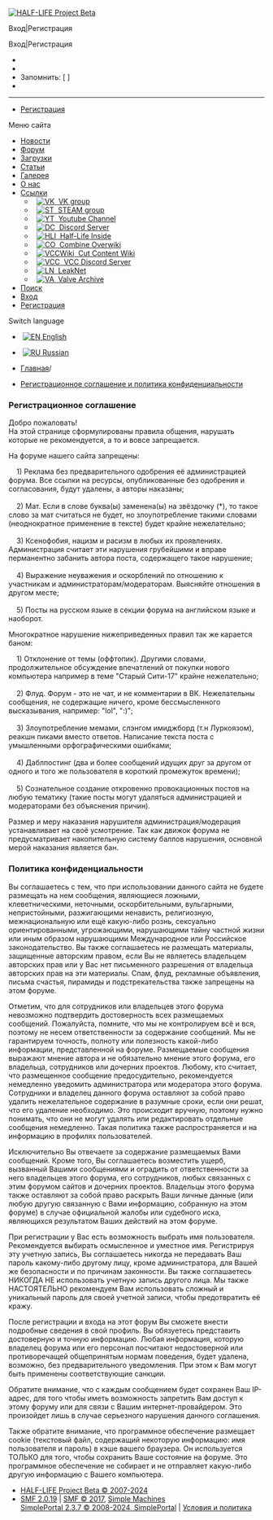 [![HALF-LIFE Project Beta](https://hl2-beta.ru/Themes/warmlampedvgui/images/theme/hlbp_logo.png)](https://hl2-beta.ru/index.php?PHPSESSID=78bab54950071df870fa7f64b1d64434&)

Вход|Регистрация 

Вход|Регистрация 

* 
* 
* Запомнить: [ ] 
* 

* * *

* [Регистрация](https://hl2-beta.ru/index.php?PHPSESSID=78bab54950071df870fa7f64b1d64434&action=register)

Меню сайта

* [Новости](https://hl2-beta.ru/index.php?PHPSESSID=78bab54950071df870fa7f64b1d64434&)
* [Форум](https://hl2-beta.ru/index.php?PHPSESSID=78bab54950071df870fa7f64b1d64434&action=forum)
* [Загрузки](https://hl2-beta.ru/index.php?PHPSESSID=78bab54950071df870fa7f64b1d64434&action=downloads)
* [Статьи](https://hl2-beta.ru/index.php?PHPSESSID=78bab54950071df870fa7f64b1d64434&action=articles)
* [Галерея](https://hl2-beta.ru/index.php?PHPSESSID=78bab54950071df870fa7f64b1d64434&action=gallery)
* [О нас](https://hl2-beta.ru/index.php?PHPSESSID=78bab54950071df870fa7f64b1d64434&page=about)
* [Ссылки](https://hl2-beta.ru/index.php?PHPSESSID=78bab54950071df870fa7f64b1d64434&page=links)
    *   [![VK](https://hl2-beta.ru/Themes/warmlampedvgui/images/links_icons/vk.png)  VK group](https://vk.com/beta_project)
    *   [![ST](https://hl2-beta.ru/Themes/warmlampedvgui/images/links_icons/st.png)  STEAM group](http://steamcommunity.com/groups/hl-beta)
    *   [![YT](https://hl2-beta.ru/Themes/warmlampedvgui/images/links_icons/yt.png)  Youtube Channel](https://www.youtube.com/c/HL2ProjectBeta)
    *   [![DC](https://hl2-beta.ru/Themes/warmlampedvgui/images/links_icons/dc.png)  Discord Server](https://discord.gg/wRnRpFR)
    *   [![HLI](https://hl2-beta.ru/Themes/warmlampedvgui/images/links_icons/hli.png)  Half-Life Inside](http://www.hl-inside.ru/)
    *   [![CO](https://hl2-beta.ru/Themes/warmlampedvgui/images/links_icons/ow.png)  Combine Overwiki](http://combineoverwiki.net/wiki/Main_Page)
    *   [![VCCWiki](https://hl2-beta.ru/Themes/warmlampedvgui/images/links_icons/vccwiki.png)  Cut Content Wiki](https://vcc.wiki/)
    *   [![VCC](https://hl2-beta.ru/Themes/warmlampedvgui/images/links_icons/vcc.png)  VCC Discord Server](https://discord.gg/scXwfXt)
    *   [![LN](https://hl2-beta.ru/Themes/warmlampedvgui/images/links_icons/ln.png)  LeakNet](https://leaknet.org/)
    *   [![VA](https://hl2-beta.ru/Themes/warmlampedvgui/images/links_icons/va.png)  Valve Archive](https://valvearchive.com/)
* [Поиск](https://hl2-beta.ru/index.php?PHPSESSID=78bab54950071df870fa7f64b1d64434&action=search)
* [Вход](https://hl2-beta.ru/index.php?PHPSESSID=78bab54950071df870fa7f64b1d64434&action=login)
* [Регистрация](https://hl2-beta.ru/index.php?PHPSESSID=78bab54950071df870fa7f64b1d64434&action=register)

Switch language

*  [![EN](https://hl2-beta.ru/english.png "EN") English](https://hl2-beta.ru/index.php?PHPSESSID=78bab54950071df870fa7f64b1d64434&action=agreement;language=english)
*  [![RU](https://hl2-beta.ru/russian.png "RU") Russian](https://hl2-beta.ru/index.php?PHPSESSID=78bab54950071df870fa7f64b1d64434&action=agreement;language=russian-utf8)

* [Главная](https://hl2-beta.ru/index.php?PHPSESSID=78bab54950071df870fa7f64b1d64434&)/
* [Регистрационное соглашение и политика конфиденциальности](https://hl2-beta.ru/index.php?PHPSESSID=78bab54950071df870fa7f64b1d64434&action=agreement)

### Регистрационное соглашение

Добро пожаловать!  
На этой странице сформулированы правила общения, нарушать которые не рекомендуется, а то и вовсе запрещается.  
  
На форуме нашего сайта запрещены:  
  
    1) Реклама без предварительного одобрения её администрацией форума. Все ссылки на ресурсы, опубликованные без одобрения и согласования, будут удалены, а авторы наказаны;  
     
    2) Мат. Если в слове буква(ы) заменена(ы) на звёздочку (\*), то такое слово за мат считаться не будет, но злоупотребление такими словами (неоднократное применение в тексте) будет крайне нежелательно;  
     
    3) Ксенофобия, нацизм и расизм в любых их проявлениях. Администрация считает эти нарушения грубейшими и вправе перманентно забанить автора поста, содержащего такое нарушение;  
     
    4) Выражение неуважения и оскорблений по отношению к участникам и администраторам/модераторам. Выясняйте отношения в другом месте;  
     
    5) Посты на русском языке в секции форума на английском языке и наоборот.  
  
  
Многократное нарушение нижеприведенных правил так же карается баном:  
  
  
    1) Отклонение от темы (оффтопик). Другими словами, продолжительное обсуждение впечатлений от покупки нового компьютера например в теме "Старый Сити-17" крайне нежелательно;  
     
    2) Флуд. Форум - это не чат, и не комментарии в ВК. Нежелательны сообщения, не содержащие ничего, кроме бессмысленного высказывания, например: "lol", ":)";  
     
    3) Злоупотребление мемами, слэнгом имиджборд (т.н Луркоязом), реакшн пиками вместо ответов. Написание текста поста с умышленными орфографическими ошибками;  
     
    4) Даблпостинг (два и более сообщений идущих друг за другом от одного и того же пользователя в короткий промежуток времени);  
     
    5) Сознательное создание откровенно провокационных постов на любую тематику (такие посты могут удаляться администрацией и модераторами без объяснения причин).  
  
Размер и меру наказания нарушителя администрация/модерация устанавливает на своё усмотрение. Так как движок форума не предусматривает накопительную систему баллов нарушения, основной мерой наказания является бан.

  

### Политика конфиденциальности

Вы соглашаетесь с тем, что при использовании данного сайта не будете размещать на нем сообщения, являющиеся ложными, клеветническими, неточными, оскорбительными, вульгарными, непристойными, разжигающими ненависть, религиозную, межнациональную или ещё какую-либо рознь, сексуально ориентированными, угрожающими, нарушающими тайну частной жизни или иным образом нарушающими Международное или Российское законодательство. Вы также соглашаетесь не размещать материалы, защищенные авторским правом, если Вы не являетесь владельцем авторских прав или у Вас нет письменного разрешения от владельца авторских прав на эти материалы. Спам, флуд, рекламные объявления, письма счастья, пирамиды и подстрекательства также запрещены на этом форуме.  
  
Отметим, что для сотрудников или владельцев этого форума невозможно подтвердить достоверность всех размещаемых сообщений. Пожалуйста, помните, что мы не контролируем всё и вся, поэтому не несем ответственности за содержание сообщений. Мы не гарантируем точность, полноту или полезность какой-либо информации, представленной на форуме. Размещаемые сообщения выражают мнение автора и не обязательно мнение этого форума, его владельца, сотрудников или дочерних проектов. Любому, кто считает, что размещенное сообщение предосудительно, рекомендуется немедленно уведомить администратора или модератора этого форума. Сотрудники и владелец данного форума оставляют за собой право удалить нежелательное содержание в разумные сроки, если они решат, что его удаление необходимо. Это происходит вручную, поэтому нужно понимать, что они не могут удалять или редактировать отдельные сообщения немедленно. Такая политика также распространяется и на информацию в профилях пользователей.  
  
Исключительно Вы отвечаете за содержание размещаемых Вами сообщений. Кроме того, Вы соглашаетесь возместить ущерб, вызванный Вашими сообщениями и оградить от ответственности за него владельцев этого форума, его сотрудников, любых связанных с этим форумом сайтов и дочерних проектов. Владельцы этого форума также оставляют за собой право раскрыть Ваши личные данные (или любую другую связанную с Вами информацию, собранную на этом форуме) в случае официальной жалобы или судебного иска, являющихся результатом Ваших действий на этом форуме.  
  
При регистрации у Вас есть возможность выбрать имя пользователя. Рекомендуется выбирать осмысленное и уместное имя. Регистрируя эту учетную запись, Вы соглашаетесь никогда не передавать Ваш пароль какому-либо другому лицу, кроме администратора, для Вашей же безопасности и по причинам законности. Вы также соглашаетесь НИКОГДА НЕ использовать учетную запись другого лица. Мы также НАСТОЯТЕЛЬНО рекомендуем Вам использовать сложный и уникальный пароль для своей учетной записи, чтобы предотвратить её кражу.  
  
После регистрации и входа на этот форум Вы сможете внести подробные сведения в свой профиль. Вы обязуетесь представить достоверную и точную информацию. Любая информация, которую владелец форума или его персонал посчитают недостоверной или противоречащей общепринятым нормам поведения, будет удалена, возможно, без предварительного уведомления. При этом к Вам могут быть применены соответствующие санкции.  
  
Обратите внимание, что с каждым сообщением будет сохранен Ваш IP-адрес, для того чтобы иметь возможность запретить Вам доступ к этому форуму или для связи с Вашим интернет-провайдером. Это произойдет лишь в случае серьезного нарушения данного соглашения.  
  
Также обратите внимание, что программное обеспечение размещает cookie (текстовый файл, содержащий некоторую информацию: имя пользователя и пароль) в кэше вашего браузера. Он используется ТОЛЬКО для того, чтобы сохранить Ваше состояние на форуме. Это программное обеспечение не собирает и не отправляет какую-либо другую информацию с Вашего компьютера.

* [HALF-LIFE Project Beta © 2007-2024](http://hl2-beta.ru/ "HALF-LIFE Project Beta")
* [SMF 2.0.19](https://hl2-beta.ru/index.php?PHPSESSID=78bab54950071df870fa7f64b1d64434&action=credits "Simple Machines Forum") | [SMF © 2017](http://www.simplemachines.org/about/smf/license.php "License"), [Simple Machines](http://www.simplemachines.org/ "Simple Machines")  
    [SimplePortal 2.3.7 © 2008-2024, SimplePortal](https://simpleportal.net/) | [Условия и политика](https://hl2-beta.ru/index.php?PHPSESSID=78bab54950071df870fa7f64b1d64434&action=agreement)